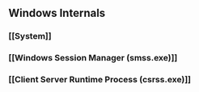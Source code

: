 ## Windows Internals
### [[System]]
### [[Windows Session Manager (smss.exe)]]
### [[Client Server Runtime Process (csrss.exe)]]